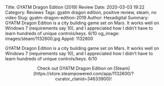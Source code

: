 Title: GYATM Dragon Edition (2019) Review
Date: 2020-03-03 19:22
Category: Reviews
Tags: gyatm dragon edition, positive review, steam, no video
Slug: gyatm-dragon-edition-2019
Author: Hexadigital
Summary: GYATM Dragon Edition is a city building game set on Mars. It works well on Windows 7 (requirements say 10), and I appreciated how I didn’t have to learn hundreds of unique controls/keys. 6/10
og_image: images/steam/1132600.jpg
Appid: 1132600

GYATM Dragon Edition is a city building game set on Mars. It works well on Windows 7 (requirements say 10), and I appreciated how I didn’t have to learn hundreds of unique controls/keys. 6/10

<center>Check out GYATM Dragon Edition on [Steam](https://store.steampowered.com/app/1132600/?curator_clanid=34633900)!</center>